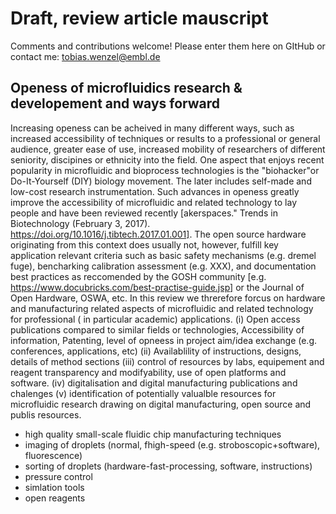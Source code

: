 # Draft, review article mauscript

Comments and contributions welcome! Please enter them here on GItHub or contact me: tobias.wenzel@embl.de

## Openess of microfluidics research & developement and ways forward

Increasing openess can be acheived in many different ways, such as increased accessibility of techniques or results to a professional or general audience, greater ease of use, increased mobility of researchers of different seniority, discipines or ethnicity into the field.
One aspect that enjoys recent popularity in microfluidic and bioprocess technologies is the "biohacker"or Do-It-Yourself (DIY) biology movement. The later includes self-made and low-cost research instrumentation.
Such advances in openess greatly improve the accessibility of microfluidic and related technology to lay people and have been reviewed recently [akerspaces." Trends in Biotechnology (February 3, 2017). https://doi.org/10.1016/j.tibtech.2017.01.001].
The open source hardware originating from this context does usually not, however, fulfill key application relevant criteria such as basic safety mechanisms (e.g. dremel fuge), bencharking calibration assessment (e.g. XXX), and documentation best practices as reccomended by the GOSH community [e.g. https://www.docubricks.com/best-practise-guide.jsp] or the Journal of Open Hardware, OSWA, etc.
In this review we threrefore forcus on hardware and manufacturing related aspects of microfluidic and related technology for professional ( in particular academic) applications.
(i) Open access publications compared to similar fields or technologies, Accessibility of information, Patenting, level of opneess in project aim/idea exchange (e.g. conferences, applications, etc)
(ii) Availablility of instructions, designs, details of method sections
(iii) control of resources by labs, equipement and reagent transparency and modifyability, use of open platforms and software.
(iv) digitalisation and digital manufacturing publications and chalenges
(v) identification of potentially valualble resources for microfluidic research drawing on digital manufacturing, open source and publis resources.
- high quality small-scale fluidic chip manufacturing techniques
- imaging of droplets (normal, fhigh-speed (e.g. stroboscopic+software), fluorescence)
- sorting of droplets (hardware-fast-processing, software, instructions)
- pressure control
- simlation tools
- open reagents 
